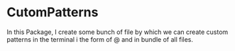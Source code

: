 # CutomPatterns
In this Package, I create some bunch of file by which we can create custom patterns in the terminal i the form of @ and in bundle of all files.
